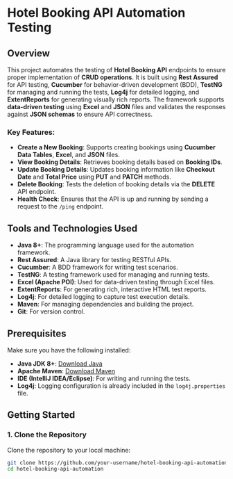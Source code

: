 # Hotel Booking API Automation Testing

## Overview

This project automates the testing of **Hotel Booking API** endpoints to ensure proper implementation of **CRUD operations**. It is built using **Rest Assured** for API testing, **Cucumber** for behavior-driven development (BDD), **TestNG** for managing and running the tests, **Log4j** for detailed logging, and **ExtentReports** for generating visually rich reports. The framework supports **data-driven testing** using **Excel** and **JSON** files and validates the responses against **JSON schemas** to ensure API correctness.

### Key Features:

- **Create a New Booking**: Supports creating bookings using **Cucumber Data Tables**, **Excel**, and **JSON** files.
- **View Booking Details**: Retrieves booking details based on **Booking IDs**.
- **Update Booking Details**: Updates booking information like **Checkout Date** and **Total Price** using **PUT** and **PATCH** methods.
- **Delete Booking**: Tests the deletion of booking details via the **DELETE** API endpoint.
- **Health Check**: Ensures that the API is up and running by sending a request to the `/ping` endpoint.

## Tools and Technologies Used

- **Java 8+**: The programming language used for the automation framework.
- **Rest Assured**: A Java library for testing RESTful APIs.
- **Cucumber**: A BDD framework for writing test scenarios.
- **TestNG**: A testing framework used for managing and running tests.
- **Excel (Apache POI)**: Used for data-driven testing through Excel files.
- **ExtentReports**: For generating rich, interactive HTML test reports.
- **Log4j**: For detailed logging to capture test execution details.
- **Maven**: For managing dependencies and building the project.
- **Git**: For version control.

## Prerequisites

Make sure you have the following installed:

- **Java JDK 8+**: [Download Java](https://www.oracle.com/java/technologies/javase-jdk8-downloads.html)
- **Apache Maven**: [Download Maven](https://maven.apache.org/download.cgi)
- **IDE (IntelliJ IDEA/Eclipse)**: For writing and running the tests.
- **Log4j**: Logging configuration is already included in the `log4j.properties` file.

## Getting Started

### 1. Clone the Repository

Clone the repository to your local machine:

```bash
git clone https://github.com/your-username/hotel-booking-api-automation.git
cd hotel-booking-api-automation
